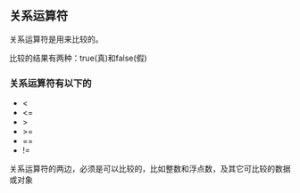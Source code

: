 ## 关系运算符

关系运算符是用来比较的。  

比较的结果有两种：true(真)和false(假)

### 关系运算符有以下的

- <
- <=
- \>
- \>=
- ==
- !=

关系运算符的两边，必须是可以比较的，比如整数和浮点数，及其它可比较的数据或对象



